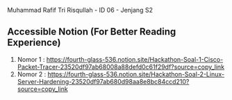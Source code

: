 Muhammad Rafif Tri Risqullah - ID 06 - Jenjang S2

## Accessible Notion (For Better Reading Experience)
1. Nomor 1 : https://fourth-glass-536.notion.site/Hackathon-Soal-1-Cisco-Packet-Tracer-23520df97ab68008a88defd0c61f29df?source=copy_link
2. Nomor 2 : https://fourth-glass-536.notion.site/Hackathon-Soal-2-Linux-Server-Hardening-23520df97ab680d98aa8e8bc84ccd210?source=copy_link
